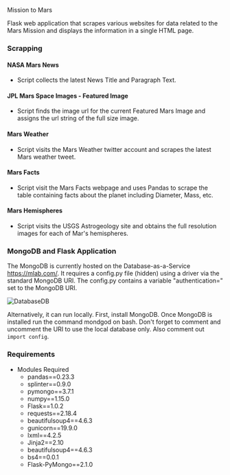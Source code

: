 Mission to Mars


Flask web application that scrapes various websites for data related to the Mars Mission and displays the information in a single HTML page. 

### Scrapping 

#### NASA Mars News
* Script collects the latest News Title and Paragraph Text.

#### JPL Mars Space Images - Featured Image

* Script finds the image url for the current Featured Mars Image and assigns the url string of the full size image.

#### Mars Weather

* Script visits the Mars Weather twitter account and scrapes the latest Mars weather tweet. 

#### Mars Facts

* Script visit the Mars Facts webpage and uses Pandas to scrape the table containing facts about the planet including Diameter, Mass, etc.

#### Mars Hemispheres

* Script visits the USGS Astrogeology site and obtains the full resolution images for each of Mar's hemispheres.


### MongoDB and Flask Application

The MongoDB is currently hosted on the Database-as-a-Service https://mlab.com/. It requires a config.py file (hidden) using a driver via the standard MongoDB URI. The config.py contains a variable "authentication=" set to the MongoDB URI.

![DatabaseDB](https://docs.mlab.com/assets/screenshot-connectinfo.png)

Alternatively, it can run locally. First, install MongoDB. Once MongoDB is installed run the command mondgod on bash. Don't forget to comment and uncomment the URI to use the local database only. Also comment out `import config`.

### Requirements 

* Modules Required 
    * pandas==0.23.3
    * splinter==0.9.0
    * pymongo==3.7.1
    * numpy==1.15.0
    * Flask==1.0.2
    * requests==2.18.4
    * beautifulsoup4==4.6.3
    * gunicorn==19.9.0
    * lxml==4.2.5
    * Jinja2==2.10
    * beautifulsoup4==4.6.3
    * bs4==0.0.1
    * Flask-PyMongo==2.1.0


